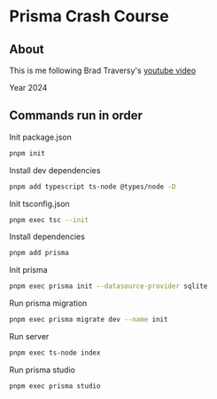 # Prisma Crash Course

## About

This is me following Brad Traversy's [youtube video](https://youtu.be/CYH04BJzamo)

Year 2024

## Commands run in order

Init package.json

```zsh
pnpm init
```

Install dev dependencies

```zsh
pnpm add typescript ts-node @types/node -D
```

Init tsconfig.json

```zsh
pnpm exec tsc --init
```

Install dependencies

```zsh
pnpm add prisma
```

Init prisma

```zsh
pnpm exec prisma init --datasource-provider sqlite
```

Run prisma migration

```zsh
pnpm exec prisma migrate dev --name init
```

Run server

```zsh
pnpm exec ts-node index
```

Run prisma studio

```zsh
pnpm exec prisma studio
```
